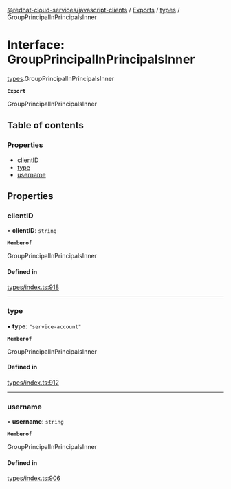 [@redhat-cloud-services/javascript-clients](../README.md) / [Exports](../modules.md) / [types](../modules/types.md) / GroupPrincipalInPrincipalsInner

# Interface: GroupPrincipalInPrincipalsInner

[types](../modules/types.md).GroupPrincipalInPrincipalsInner

**`Export`**

GroupPrincipalInPrincipalsInner

## Table of contents

### Properties

- [clientID](types.GroupPrincipalInPrincipalsInner.md#clientid)
- [type](types.GroupPrincipalInPrincipalsInner.md#type)
- [username](types.GroupPrincipalInPrincipalsInner.md#username)

## Properties

### clientID

• **clientID**: `string`

**`Memberof`**

GroupPrincipalInPrincipalsInner

#### Defined in

[types/index.ts:918](https://github.com/RedHatInsights/javascript-clients/blob/main/packages/rbac/types/index.ts#L918)

___

### type

• **type**: ``"service-account"``

**`Memberof`**

GroupPrincipalInPrincipalsInner

#### Defined in

[types/index.ts:912](https://github.com/RedHatInsights/javascript-clients/blob/main/packages/rbac/types/index.ts#L912)

___

### username

• **username**: `string`

**`Memberof`**

GroupPrincipalInPrincipalsInner

#### Defined in

[types/index.ts:906](https://github.com/RedHatInsights/javascript-clients/blob/main/packages/rbac/types/index.ts#L906)
